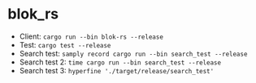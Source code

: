 # blok_rs

- Client: `cargo run --bin blok-rs --release`
- Test: `cargo test --release`
- Search test: `samply record cargo run --bin search_test --release`
- Search test 2: `time cargo run --bin search_test --release`
- Search test 3: `hyperfine './target/release/search_test'`
